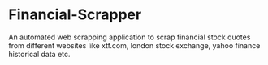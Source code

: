 # Financial-Scrapper
An automated web scrapping application to scrap financial stock quotes from different websites like xtf.com, london stock exchange, yahoo finance historical data etc.
